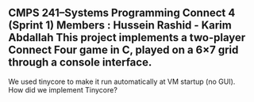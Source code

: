 CMPS 241–Systems Programming 
Connect 4 (Sprint 1)
Members : Hussein Rashid - Karim Abdallah
This project implements a two-player Connect Four game in C, played on a 6×7 grid through a console interface.  
----------
We used tinycore to make it run automatically at VM startup (no GUI).  
How did we implement Tinycore?

